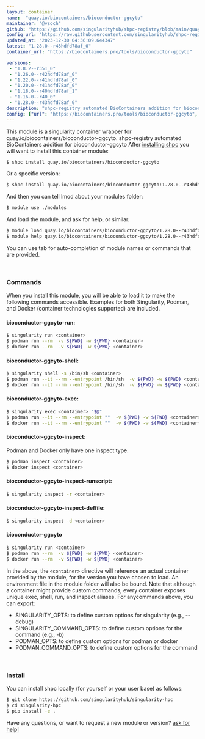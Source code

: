 ```yaml
---
layout: container
name:  "quay.io/biocontainers/bioconductor-ggcyto"
maintainer: "@vsoch"
github: "https://github.com/singularityhub/shpc-registry/blob/main/quay.io/biocontainers/bioconductor-ggcyto/container.yaml"
config_url: "https://raw.githubusercontent.com/singularityhub/shpc-registry/main/quay.io/biocontainers/bioconductor-ggcyto/container.yaml"
updated_at: "2023-12-30 04:36:09.644347"
latest: "1.28.0--r43hdfd78af_0"
container_url: "https://biocontainers.pro/tools/bioconductor-ggcyto"

versions:
 - "1.8.2--r351_0"
 - "1.26.0--r42hdfd78af_0"
 - "1.22.0--r41hdfd78af_0"
 - "1.20.0--r41hdfd78af_0"
 - "1.18.0--r40hdfd78af_1"
 - "1.16.0--r40_0"
 - "1.28.0--r43hdfd78af_0"
description: "shpc-registry automated BioContainers addition for bioconductor-ggcyto"
config: {"url": "https://biocontainers.pro/tools/bioconductor-ggcyto", "maintainer": "@vsoch", "description": "shpc-registry automated BioContainers addition for bioconductor-ggcyto", "latest": {"1.28.0--r43hdfd78af_0": "sha256:bade921444d11fed2ca0b2a242c19515b385daec297c6f7726450d9b3752935c"}, "tags": {"1.8.2--r351_0": "sha256:eeb19f86d21dfddf29982993f3346c89883a325e5e5c923a29c75230ecbfe64b", "1.26.0--r42hdfd78af_0": "sha256:d0066f66e8f0005338c55876ee14456c3bbdc7916e1ef787cf71830932ec6165", "1.22.0--r41hdfd78af_0": "sha256:65f987da1fc57a70364d6e4a4ad2299012d07a91f47252722a340ac408a1daac", "1.20.0--r41hdfd78af_0": "sha256:357e45b7fc73e9230482b61ebcd131d30ed407cfbe1e130bcc16af00f3d2d926", "1.18.0--r40hdfd78af_1": "sha256:06ab331fe0308c9c012cacd896e5541446e3072c324406f7e83e0957a9b17673", "1.16.0--r40_0": "sha256:224ec8d998637f72f63de9b4ab60b1f8bcad340153f70a02cb8331be3cb470ad", "1.28.0--r43hdfd78af_0": "sha256:bade921444d11fed2ca0b2a242c19515b385daec297c6f7726450d9b3752935c"}, "docker": "quay.io/biocontainers/bioconductor-ggcyto"}
---
```


This module is a singularity container wrapper for quay.io/biocontainers/bioconductor-ggcyto.
shpc-registry automated BioContainers addition for bioconductor-ggcyto
After [installing shpc](#install) you will want to install this container module:


```bash
$ shpc install quay.io/biocontainers/bioconductor-ggcyto
```

Or a specific version:

```bash
$ shpc install quay.io/biocontainers/bioconductor-ggcyto:1.28.0--r43hdfd78af_0
```

And then you can tell lmod about your modules folder:

```bash
$ module use ./modules
```

And load the module, and ask for help, or similar.

```bash
$ module load quay.io/biocontainers/bioconductor-ggcyto/1.28.0--r43hdfd78af_0
$ module help quay.io/biocontainers/bioconductor-ggcyto/1.28.0--r43hdfd78af_0
```

You can use tab for auto-completion of module names or commands that are provided.

<br>

### Commands

When you install this module, you will be able to load it to make the following commands accessible.
Examples for both Singularity, Podman, and Docker (container technologies supported) are included.

#### bioconductor-ggcyto-run:

```bash
$ singularity run <container>
$ podman run --rm  -v ${PWD} -w ${PWD} <container>
$ docker run --rm  -v ${PWD} -w ${PWD} <container>
```

#### bioconductor-ggcyto-shell:

```bash
$ singularity shell -s /bin/sh <container>
$ podman run --it --rm --entrypoint /bin/sh  -v ${PWD} -w ${PWD} <container>
$ docker run --it --rm --entrypoint /bin/sh  -v ${PWD} -w ${PWD} <container>
```

#### bioconductor-ggcyto-exec:

```bash
$ singularity exec <container> "$@"
$ podman run --it --rm --entrypoint ""  -v ${PWD} -w ${PWD} <container> "$@"
$ docker run --it --rm --entrypoint ""  -v ${PWD} -w ${PWD} <container> "$@"
```

#### bioconductor-ggcyto-inspect:

Podman and Docker only have one inspect type.

```bash
$ podman inspect <container>
$ docker inspect <container>
```

#### bioconductor-ggcyto-inspect-runscript:

```bash
$ singularity inspect -r <container>
```

#### bioconductor-ggcyto-inspect-deffile:

```bash
$ singularity inspect -d <container>
```



#### bioconductor-ggcyto

```bash
$ singularity run <container>
$ podman run --rm  -v ${PWD} -w ${PWD} <container>
$ docker run --rm  -v ${PWD} -w ${PWD} <container>
```


In the above, the `<container>` directive will reference an actual container provided
by the module, for the version you have chosen to load. An environment file in the
module folder will also be bound. Note that although a container
might provide custom commands, every container exposes unique exec, shell, run, and
inspect aliases. For anycommands above, you can export:

 - SINGULARITY_OPTS: to define custom options for singularity (e.g., --debug)
 - SINGULARITY_COMMAND_OPTS: to define custom options for the command (e.g., -b)
 - PODMAN_OPTS: to define custom options for podman or docker
 - PODMAN_COMMAND_OPTS: to define custom options for the command

<br>

### Install

You can install shpc locally (for yourself or your user base) as follows:

```bash
$ git clone https://github.com/singularityhub/singularity-hpc
$ cd singularity-hpc
$ pip install -e .
```

Have any questions, or want to request a new module or version? [ask for help!](https://github.com/singularityhub/singularity-hpc/issues)